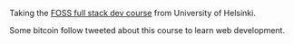 Taking the [FOSS full stack dev course](https://fullstackopen.com) from University of Helsinki.

Some bitcoin follow tweeted about this course to learn web development.